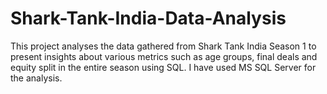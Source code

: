 # Shark-Tank-India-Data-Analysis
This project analyses the data gathered from Shark Tank India Season 1 to present insights about various metrics such as age groups, final deals and equity split in the entire season using SQL. I have used MS SQL Server for the analysis.
